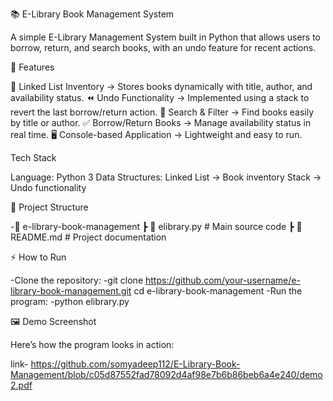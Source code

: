 📚 E-Library Book Management System

A simple E-Library Management System built in Python that allows users to borrow, return, and search books, with an undo feature for recent actions.

🚀 Features

📖 Linked List Inventory → Stores books dynamically with title, author, and availability status.
⏪ Undo Functionality → Implemented using a stack to revert the last borrow/return action.
🔎 Search & Filter → Find books easily by title or author.
✅ Borrow/Return Books → Manage availability status in real time.
🖥️ Console-based Application → Lightweight and easy to run.

Tech Stack

Language: Python 3
Data Structures:
Linked List → Book inventory
Stack → Undo functionality

📂 Project Structure

-📁 e-library-book-management ┣ 📜 elibrary.py # Main source code ┣ 📜 README.md # Project documentation


⚡ How to Run

-Clone the repository: -git clone https://github.com/your-username/e-library-book-management.git cd e-library-book-management -Run the program: -python elibrary.py

🖼️ Demo Screenshot

Here’s how the program looks in action:

link- https://github.com/somyadeep112/E-Library-Book-Management/blob/c05d87552fad78092d4af98e7b6b86beb6a4e240/demo2.pdf
